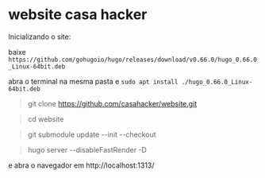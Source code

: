 # website casa hacker

Inicializando o site:


baixe `https://github.com/gohugoio/hugo/releases/download/v0.66.0/hugo_0.66.0_Linux-64bit.deb`

abra o terminal na mesma pasta e `sudo apt install ./hugo_0.66.0_Linux-64bit.deb`

> git clone https://github.com/casahacker/website.git

> cd website

> git submodule update --init --checkout

> hugo server --disableFastRender -D

e abra o navegador em http://localhost:1313/



